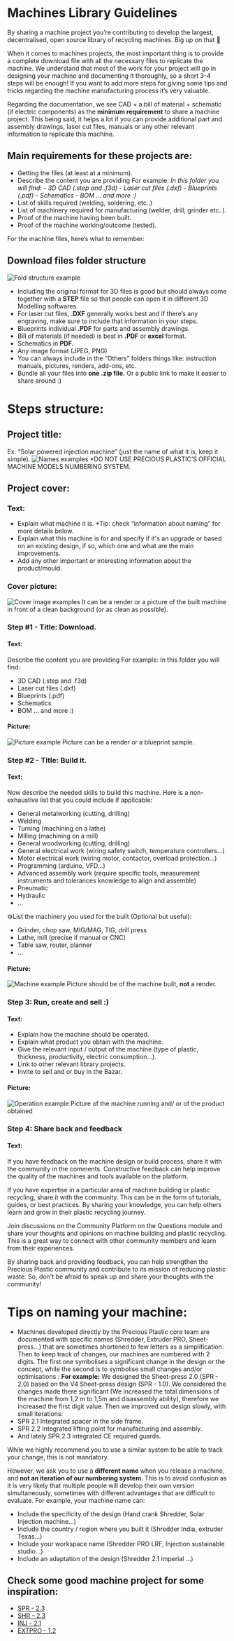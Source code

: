 # Machines Library Guidelines

By sharing a machine project you’re contributing to develop the largest, decentralised, open source library of recycling machines. Big up on that 🤙

When it comes to machines projects, the most important thing is to provide a complete download file with all the necessary files to replicate the machine. We understand that most of the work for your project will go in designing your machine and documenting it thoroughly, so a short 3-4 steps will be enough! If you want to add more steps for giving some tips and tricks regarding the machine manufacturing process it’s very valuable.

Regarding the documentation, we see CAD + a bill of material + schematic (if electric components) as the **minimum requirement** to share a machine project. This being said, it helps a lot if you can provide additional part and assembly drawings, laser cut files, manuals or any other relevant information to replicate this machine. 

## Main requirements for these projects are:

- Getting the files (at least at a minimum).
- Describe the content you are providing 
For example:
*In this folder you will find:*
    *- 3D CAD (.step and .f3d)*
    *- Laser cut files (.dxf)*
    *- Blueprints (.pdf)*
    *- Schematics*
    *- BOM*
    *... and more :)*
- List of skills required (welding, soldering, etc..)
- List of machinery required for manufacturing (welder, drill, grinder etc..).
- Proof of the machine having been built.
- Proof of the machine working/outcome (tested).

For the machine files, here’s what to remember:

## Download files folder structure
![Fold structure example](assets/guides/machines-1.png)

- Including the original format for 3D files is good but should always come together with a **STEP** file so that people can open it in different 3D Modelling softwares.
- For laser cut files, **.DXF** generally works best and if there’s any engraving, make sure to include that information in your steps.
- Blueprints individual **.PDF** for parts and assembly drawings. 
- Bill of materials (if needed) is best in **.PDF** or **excel** format.
- Schematics in **PDF.** 
- Any image format (JPEG, PNG)
- You can always include in the “Others” folders things like: instruction manuals, pictures, renders, add-ons, etc.
- Bundle all your files into **one .zip file.** Or a public link to make it easier to share around :)


# Steps structure:
## Project title: 
Ex. “Solar powered injection machine” (just the name of what it is, keep it simple).
![Names examples](assets/guides/machines-2.png)
*DO NOT USE PRECIOUS PLASTIC’S OFFICIAL MACHINE MODELS NUMBERING SYSTEM. 

## Project cover: 
### Text:
- Explain what machine it is. 
*Tip: check “information about naming” for more details below.
- Explain what this machine is for and specify if it's an upgrade or based on an existing design, if so, which one and what are the main improvements.
- Add any other important or interesting information about the product/mould.

### Cover picture:
![Cover image examples](assets/guides/machines-3.png)
It can be a render or a picture of the built machine in front of a clean background (or as clean as possible).

### Step #1 - Title:  Download.
#### Text:
Describe the content you are providing 
For example:
In this folder you will find:
- 3D CAD (.step and .f3d)
- Laser cut files (.dxf)
- Blueprints (.pdf)
- Schematics
- BOM
... and more :)

#### Picture:
![Picture example](assets/guides/machines-4.png)
Picture can be a render or a blueprint sample.


### Step #2 - Title: Build it.
#### Text:
Now describe the needed skills to build this machine. Here is a non-exhaustive list that you could include if applicable:
-  General metalworking (cutting, drilling)
- Welding
- Turning (machining on a lathe)
- Milling (machining on a mill)
- General woodworking (cutting, drilling)
- General electrical work (wiring safety switch, temperature controllers…)
- Motor electrical work (wiring motor, contactor, overload protection…)
- Programming (arduino, VFD…)
- Advanced assembly work (require specific tools, measurement  instruments and tolerances knowledge to align and assemble)
- Pneumatic
- Hydraulic
- …

⚙️List the machinery you used for the built (Optional but useful):
- Grinder, chop saw, MIG/MAG, TIG, drill press
- Lathe, mill (precise if manual or CNC)
- Table saw, router, planner
- …

#### Picture:
![Machine example](assets/guides/machines-5.png)
Picture should be of the machine built, **not** a render.

### Step 3: Run, create and sell :)   
#### Text:
- Explain how the machine should be operated.
- Explain what product you obtain with the machine.
- Give the relevant input / output of the machine (type of plastic, thickness, productivity, electric consumption…).
- Link to other relevant library projects.
- Invite to sell and or buy in the Bazar.

#### Picture:
![Operation example](assets/guides/machines-6.png)
Picture of the machine running and/ or of the product obtained


### Step 4: Share back and feedback   
#### Text:
If you have feedback on the machine design or build process, share it with the community in the comments. Constructive feedback can help improve the quality of the machines and tools available on the platform.

If you have expertise in a particular area of machine building or plastic recycling, share it with the community. This can be in the form of tutorials, guides, or best practices. By sharing your knowledge, you can help others learn and grow in their plastic recycling journey.

Join discussions on the Community Platform on the Questions module and share your thoughts and opinions on machine building and plastic recycling. This is a great way to connect with other community members and learn from their experiences.

By sharing back and providing feedback, you can help strengthen the Precious Plastic community and contribute to its mission of reducing plastic waste. So, don't be afraid to speak up and share your thoughts with the community!

# Tips on naming your machine:
- Machines developed directly by the Precious Plastic core team are documented with specific names (Shredder, Extruder PRO, Sheet-press…) that are sometimes shortened to few letters as a simplification. Then to keep track of changes, our machines are numbered with 2 digits. The first one symbolises a significant change in the design or the concept, while the second is to symbolise small changes and/or optimisations :
**For example:** We designed the Sheet-press 2.0 (SPR - 2.0) based on the V4 Sheet-press design (SPR - 1.0). We considered the changes made there significant (We increased the total dimensions of the machine from 1,2 m to 1,5m and disassembly ability), therefore we increased the first digit value.
Then we improved out design slowly, with small iterations:
- SPR 2.1 Integrated spacer in the side frame.
- SPR 2.2 Integrated lifting point for manufacturing and assembly.
- And lately SPR 2.3 integrated CE required guards.

While we highly recommend you to use a similar system to be able to track your change, this is not mandatory. 

However, we ask you to use a **different name** when you release a machine, and **not an iteration of our numbering system**. This is to avoid confusion as it is very likely that multiple people will develop their own version simultaneously, sometimes with different advantages that are difficult to evaluate. 
For example, your machine name can:
- Include the specificity of the design (Hand crank Shredder, Solar Injection machine…)
- Include the country / region where you built it (Shredder India, extruder Texas…)
- Include your workspace name (Shredder PRO LRF, Injection sustainable studio…)
- Include an adaptation of the design (Shredder 2.1 imperial …)

## Check some good machine project for some inspiration:
- [SPR - 2.3](https://community.preciousplastic.com/library/spr---23)
- [SHR - 2.3](https://community.preciousplastic.com/library/shr---33-)
- [INJ - 2.1](https://community.preciousplastic.com/library/inj---21-)
- [EXTPRO - 1.2 ](https://community.preciousplastic.com/library/extpro---12)



